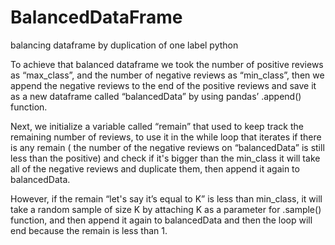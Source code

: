 # BalancedDataFrame
balancing dataframe by duplication of one label python


To achieve that balanced dataframe we took the number of positive reviews as “max_class”, and the number of negative reviews as “min_class”, then we append the negative reviews to the end of the positive reviews and save it as a new dataframe called “balancedData” by using pandas’ .append() function.

Next, we initialize a variable called “remain” that used to keep track the remaining number of reviews,  to use it in the while loop that iterates if there is any remain ( the number of the negative reviews on “balancedData” is still less than the positive) and check if it's bigger than the min_class it will take all of the negative reviews and duplicate them, then append it again to balancedData. 

However, if the remain “let's say it’s equal to K” is less than min_class, it will take a random sample of size K by attaching K as a parameter for .sample() function, and then append it again to balancedData and then the loop will end because the remain is less than 1. 
